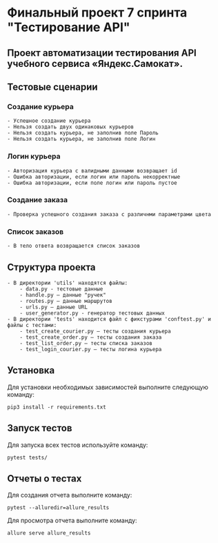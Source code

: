 # Финальный проект 7 спринта "Тестирование API"

## Проект автоматизации тестирования API учебного сервиса «Яндекс.Самокат».

## Тестовые сценарии

### Создание курьера 
	- Успешное создание курьера
	- Нельзя создать двух одинаковых курьеров
	- Нельзя создать курьера, не заполнив поле Пароль
	- Нельзя создать курьера, не заполнив поле Логин

### Логин курьера
	- Авторизация курьера с валидными данными возвращает id
	- Ошибка авторизации, если логин или пароль некорректные
	- Ошибка авторизации, если поле логин или пароль пустое	

### Создание заказа
	- Проверка успешного создания заказа с различнми параметрами цвета

### Список заказов
	- В тело ответа возвращается список заказов

## Структура проекта
	- В директории 'utils' находятся файлы:
		- data.py - тестовые данные
		- handle.py – данные "ручек"
		- routes.py – данные маршрутов
		- urls.py – данные URL 
		- user_generator.py - генератор тестовых данных
	- В директории 'tests' находится файл с фикстурами 'conftest.py' и файлы с тестами: 
		- test_create_courier.py — тесты создания курьера
		- test_create_order.py — тесты создания заказа
		- test_list_order.py — тесты списка заказов
		- test_login_courier.py – тесты логина курьера

## Установка 
Для установки необходимых зависимостей выполните следующую команду: 
```
pip3 install -r requirements.txt
```

## Запуск тестов 
Для запуска всех тестов используйте команду: 
```
pytest tests/
```

## Отчеты о тестах
Для создания отчета выполните команду: 
```
pytest --alluredir=allure_results
```
Для просмотра отчета выполните команду: 
```
allure serve allure_results
```
